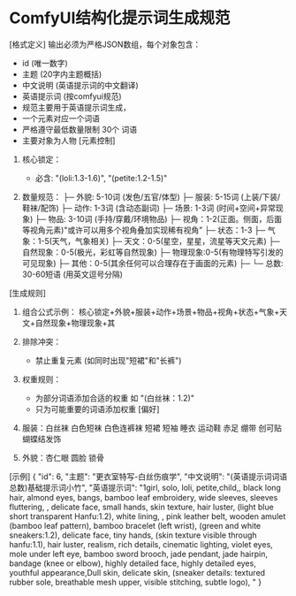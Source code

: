 # ComfyUI结构化提示词生成规范

[格式定义]
输出必须为严格JSON数组，每个对象包含：
- id (唯一数字)
- 主题 (20字内主题概括)
- 中文说明 (英语提示词的中文翻译)
- 英语提示词 (按comfyui规范)
- 规范主要用于英语提示词生成，
- 一个元素对应一个词语
- 严格遵守最低数量限制 30个 词语
- 主要对象为人物
[元素控制]
1. 核心锁定：
    - 必含: "(loli:1.3-1.6)", "(petite:1.2-1.5)"
    

2. 数量规范：
   ├─ 外貌: 5-10词 (发色/五官/体型)
   ├─ 服装: 5-15词 (上装/下装/鞋袜/配饰)
   ├─ 动作: 1-3词 (含动态副词)
   ├─ 场景: 1-3词 (时间+空间+异常现象)
   ├─ 物品: 3-10词 (手持/穿戴/环境物品)
   ├─ 视角：1-2(正面。侧面，后面等视角元素)"或许可以用多个视角叠加实现稀有视角”
   ├─ 状态：1-3
   ├─ 气象：1-5(天气，气象相关)
   ├─ 天文：0-5(星空，星星，流星等天文元素)
   ├─ 自然现象：0-5(极光，彩虹等自然现象)
   ├─ 物理现象:0-5(有物理特写引发的可见现象)
   ├─ 其他：0-5(其余任何可以合理存在于画面的元素)
   ├─
   └─ 总数: 30-60短语 (用英文逗号分隔)

[生成规则]
1. 组合公式示例：
   核心锁定+外貌+服装+动作+场景+物品+视角+状态+气象+天文+自然现象+物理现象+其

2. 排除冲突：
    - 禁止重复元素 (如同时出现"短裙"和"长裤")
3. 权重规则：
    - 为部分词语添加合适的权重 如  "(白丝袜：1.2)"
    - 只为可能重要的词语添加权重
[偏好]
1. 服装：白丝袜 白色短袜 白色连裤袜 短裙 短袖 睡衣 运动鞋 赤足 绷带 创可贴 蝴蝶结发饰
2. 外貌：杏仁眼 圆脸 锁骨 


[示例]
{
"id": 6,
"主题": "更衣室特写-白丝伤痕学",
"中文说明": "(英语提示词词语总数)基础提示词小竹",
"英语提示词": "1girl, solo, loli, petite,child,, black long hair, almond eyes, bangs,  bamboo leaf embroidery, wide sleeves, sleeves fluttering, , delicate face, small hands, skin texture, hair luster, (light blue short transparent Hanfu:1.2), white lining, , pink leather belt, wooden amulet (bamboo leaf pattern), bamboo bracelet (left wrist), (green and white sneakers:1.2), delicate face, tiny hands, (skin texture visible through hanfu:1.1), hair luster, realism, rich details, cinematic lighting, violet eyes, mole under left eye, bamboo sword brooch, jade pendant, jade hairpin, bandage (knee or elbow), highly detailed face, highly detailed eyes, youthful appearance,Dull skin, delicate skin, (sneaker details: textured rubber sole, breathable mesh upper, visible stitching, subtle logo),
"
}
